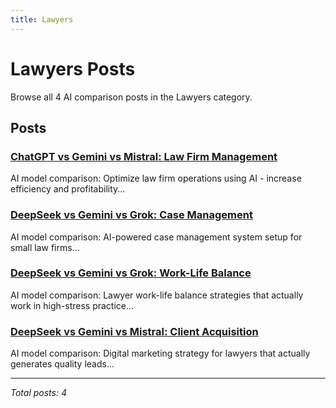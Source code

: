 ```yaml
---
title: Lawyers
---
```


# Lawyers Posts

Browse all 4 AI comparison posts in the Lawyers category.

## Posts

### [ChatGPT vs Gemini vs Mistral: Law Firm Management](chatgpt-vs-gemini-vs-mistral-law-firm-management-5976.md)

AI model comparison: Optimize law firm operations using AI - increase efficiency and profitability...

### [DeepSeek vs Gemini vs Grok: Case Management](deepseek-vs-gemini-vs-grok-case-management-8161.md)

AI model comparison: AI-powered case management system setup for small law firms...

### [DeepSeek vs Gemini vs Grok: Work-Life Balance](deepseek-vs-gemini-vs-grok-work-life-balance-5135.md)

AI model comparison: Lawyer work-life balance strategies that actually work in high-stress practice...

### [DeepSeek vs Gemini vs Mistral: Client Acquisition](deepseek-vs-gemini-vs-mistral-client-acquisition-5534.md)

AI model comparison: Digital marketing strategy for lawyers that actually generates quality leads...

---

*Total posts: 4*
